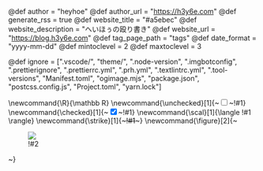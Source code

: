 <!-- textlint-disable -->

<!--
global page variables
-->
@def author = "heyhoe"
@def author_url = "https://h3y6e.com"
@def generate_rss = true
@def website_title = "#a5ebec"
@def website_description = "へいほぅの殴り書き"
@def website_url = "https://blog.h3y6e.com"
@def tag_page_path = "tags"
@def date_format = "yyyy-mm-dd"
@def mintoclevel = 2
@def maxtoclevel = 3


<!--
Add here files or directories that should be ignored by Franklin, otherwise
these files might be copied and, if markdown, processed by Franklin which
you might not want. Indicate directories by ending the name with a `/`.
-->
@def ignore = [".vscode/", "theme/", ".node-version", ".imgbotconfig",
    ".prettierignore", ".prettierrc.yml", ".prh.yml", ".textlintrc.yml",
    ".tool-versions", "Manifest.toml", "ogimage.mjs", "package.json",
    "postcss.config.js", "Project.toml", "yarn.lock"]

<!--
Add here global latex commands to use throughout your
pages. It can be math commands but does not need to be.
For instance:
* \newcommand{\phrase}{This is a long phrase to copy.}
-->
\newcommand{\R}{\mathbb R}
\newcommand{\unchecked}[1]{~~~<input type="checkbox" />~~~!#1}
\newcommand{\checked}[1]{~~~<input type="checkbox" checked />~~~!#1}
\newcommand{\scal}[1]{\langle !#1 \rangle}
\newcommand{\strike}[1]{~~~<s>!#1</s>~~~}
\newcommand{\figure}[2]{~~~<figure><img src="!#1"/><figcaption>!#2</figcaption></figure>~~~}

<!-- textlint-enable -->
